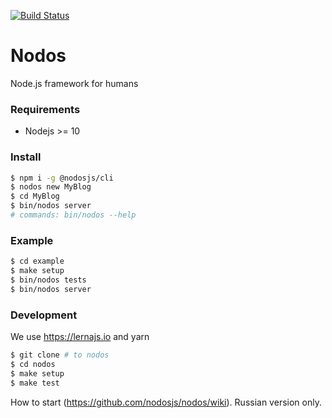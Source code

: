 [![Build Status](https://travis-ci.com/nodosjs/nodos.svg?branch=master)](https://travis-ci.com/nodosjs/nodos)

# Nodos

Node.js framework for humans

### Requirements

* Nodejs >= 10

### Install

```sh
$ npm i -g @nodosjs/cli
$ nodos new MyBlog
$ cd MyBlog
$ bin/nodos server
# commands: bin/nodos --help
```

### Example

```sh
$ cd example
$ make setup
$ bin/nodos tests
$ bin/nodos server
```

### Development

We use https://lernajs.io and yarn

```sh
$ git clone # to nodos
$ cd nodos
$ make setup
$ make test
```

How to start (https://github.com/nodosjs/nodos/wiki). Russian version only.
